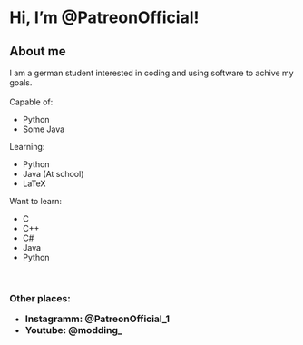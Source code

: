 <h1>
  Hi, I’m @PatreonOfficial!
  </h1>
<h2>
  About me
</h3>

I am a german student interested in coding and using software to achive my goals.
<br>
<br>
Capable of:
  <ul>
    <li>Python
    <li>Some Java
  </ul>
Learning:
  <ul>
    <li>Python
    <li>Java (At school)
    <li>LaTeX
  </ul>
Want to learn:
  <ul>
    <li>C
    <li>C++
    <li>C#
    <li>Java
    <li>Python
  </ul>
<br>


<h3>
  Other places:
  <ul>
    <li>Instagramm: @PatreonOfficial_1
    <li>Youtube: @modding_
  </ul>
</h3>

<!---
PatreonOfficial/PatreonOfficial is a ✨ special ✨ repository because its `README.md` (this file) appears on your GitHub profile.
You can click the Preview link to take a look at your changes.
--->
